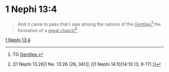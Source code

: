 # 1 Nephi 13:4

> And it came to pass that I saw among the nations of the <u>Gentiles</u>[^a] the formation of a <u>great church</u>[^b] .

[1 Nephi 13:4](https://www.churchofjesuschrist.org/study/scriptures/bofm/1-ne/13?lang=eng&id=p4#p4)


[^a]: TG [Gentiles.](https://www.churchofjesuschrist.org/study/scriptures/tg/gentiles?lang=eng)
[^b]: [[1 Nephi 13.26|1 Ne. 13:26 (26, 34)]]; [[1 Nephi 14.10|14:10 (3, 9-17).]]
